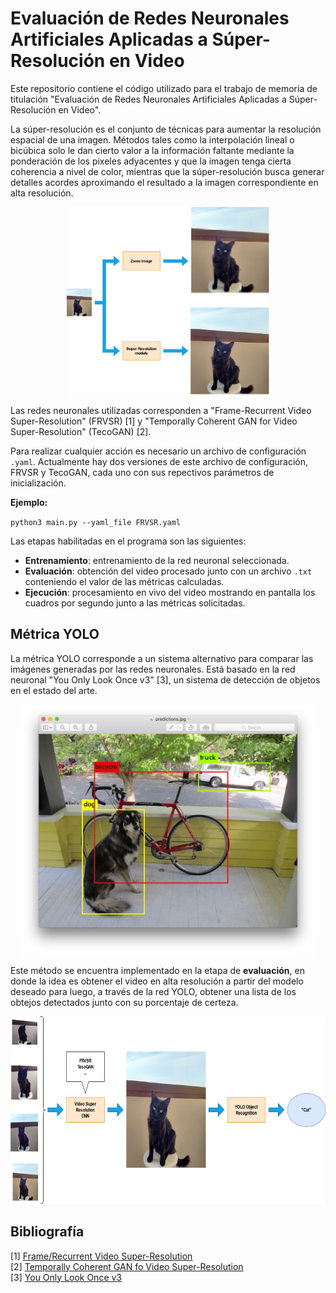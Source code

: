 # Evaluación de Redes Neuronales Artificiales Aplicadas a Súper-Resolución en Video
Este repositorio contiene el código utilizado para el trabajo de memoria de titulación "Evaluación de Redes Neuronales Artificiales Aplicadas a Súper-Resolución en Video".

La súper-resolución es el conjunto de técnicas para aumentar la resolución espacial de una imagen. Métodos tales como la interpolación lineal o bicúbica solo le dan cierto valor a la información faltante mediante la ponderación de los pixeles adyacentes y que la imagen tenga cierta coherencia a nivel de color, mientras que la súper-resolución busca generar detalles acordes aproximando el resultado a la imagen correspondiente en alta resolución.

<p align="center">
  <img height="300" src="/images/super resolution.png">  
</p>

Las redes neuronales utilizadas corresponden a "Frame-Recurrent Video Super-Resolution" (FRVSR) [1] y "Temporally Coherent GAN for Video Super-Resolution" (TecoGAN) [2].

Para realizar cualquier acción es necesario un archivo de configuración `.yaml`. Actualmente hay dos versiones de este archivo de configuración, FRVSR y TecoGAN, cada uno con sus repectivos parámetros de inicialización. 

**Ejemplo:**

`python3 main.py --yaml_file FRVSR.yaml`

Las etapas habilitadas en el programa son las siguientes:
* __Entrenamiento__: entrenamiento de la red neuronal seleccionada.
* __Evaluación__: obtención del video procesado junto con un archivo `.txt` conteniendo el valor de las métricas calculadas.
* __Ejecución__: procesamiento en vivo del video mostrando en pantalla los cuadros por segundo junto a las métricas solicitadas.

## Métrica YOLO

La métrica YOLO corresponde a un sistema alternativo para comparar las imágenes generadas por las redes neuronales. Está basado en la red neuronal "You Only Look Once v3" [3], un sistema de detección de objetos en el estado del arte. 

<p align="center">
  <img height="400" src="images/yolo example.png">
</p>

Este método se encuentra implementado en la etapa de __evaluación__, en donde la idea es obtener el video en alta resolución a partir del modelo deseado para luego, a través de la red YOLO, obtener una lista de los obtejos detectados junto con su porcentaje de certeza.

<p align="center">
  <img height="300" src="images/sr yolo.png">
</p>

## Bibliografía

[1] [Frame/Recurrent Video Super-Resolution](https://arxiv.org/pdf/1801.04590.pdf)  
[2] [Temporally Coherent GAN fo Video Super-Resolution](https://arxiv.org/pdf/1811.09393.pdf)  
[3] [You Only Look Once v3](https://pjreddie.com/media/files/papers/YOLOv3.pdf)  
